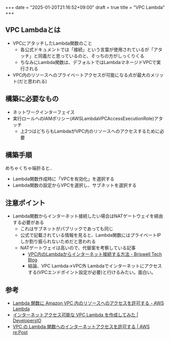 +++
date = "2025-01-20T21:16:52+09:00"
draft = true
title = "VPC Lambda"
+++


## VPC Lambdaとは

- VPCにアタッチしたLambda関数のこと
  - 各公式ドキュメントでは「接続」という言葉が使用されているが「アタッチ」と同義だと思っているのと、そっちの方がしっくりくる
  - ちなみにLambda関数は、デフォルトではLambdaマネージドVPCで実行される
- VPC内のリソースへのプライベートアクセスが可能になる点が最大のメリット(だと思われる)

## 構築に必要なもの

- ネットワークインターフェイス
- 実行ロールへのIAMポリシー(AWSLambdaVPCAccessExecutionRole)アタッチ
  - 上2つはどちらもLambdaがVPC内のリソースへのアクセスするために必要

## 構築手順

めちゃくちゃ端折ると..
- Lambda関数作成時に「VPCを有効化」を選択する
- Lambda関数の設定からVPCを選択し、サブネットを選択する

## 注意ポイント

- Lambda関数からインターネット接続したい場合はNATゲートウェイを経由する必要がある
  - これはサブネットがパブリックであっても同じ
  - 公式で記載されている情報を見ると、Lambda関数にはプライベートIPしか割り振られないためだと思われる
  - NATゲートウェイは高いので、代替案を考察している記事
    - [VPC内のLambdaからインターネット接続する方法 - Briswell Tech Blog](https://tech.briswell.com/entry/2023/10/03/202903)
    - 結論、VPC Lambda->VPC外 Lambdaでインターネットにアクセスする(VPCエンドポイント設定が必要)と行けるみたい。面白い。

## 参考

- [Lambda 関数に Amazon VPC 内のリソースへのアクセスを許可する - AWS Lambda](https://docs.aws.amazon.com/ja_jp/lambda/latest/dg/configuration-vpc.html)
- [インターネットアクセス可能な VPC Lambda を作成してみた | DevelopersIO](https://dev.classmethod.jp/articles/internet-access-vpc-lambda/)
- [VPC の Lambda 関数へのインターネットアクセスを許可する | AWS re:Post](https://repost.aws/ja/knowledge-center/internet-access-lambda-function)